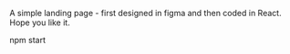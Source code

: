 A simple landing page - first designed in figma and then coded in React. Hope you like it.


npm start 